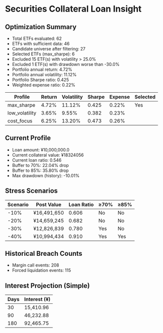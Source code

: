 # Securities Collateral Loan Insight

## Optimization Summary
- Total ETFs evaluated: 62
- ETFs with sufficient data: 46
- Candidate universe after filtering: 27
- Selected ETFs (max_sharpe): 6
- Excluded 15 ETF(s) with volatility > 25.0%
- Excluded 1 ETF(s) with drawdown worse than -30.0%
- Portfolio annual return: 4.72%
- Portfolio annual volatility: 11.12%
- Portfolio Sharpe ratio: 0.425
- Weighted expense ratio: 0.22%

| Profile | Return | Volatility | Sharpe | Expense | Selected |
| --- | --- | --- | --- | --- | --- |
| max_sharpe | 4.72% | 11.12% | 0.425 | 0.22% | Yes |
| low_volatility | 3.65% | 9.55% | 0.382 | 0.23% |  |
| cost_focus | 6.25% | 13.20% | 0.473 | 0.26% |  |

## Current Profile
- Loan amount: ¥10,000,000.0
- Current collateral value: ¥18324056
- Current loan ratio: 0.546
- Buffer to 70%: 22.04% drop
- Buffer to 85%: 35.80% drop
- Max drawdown (history): -10.01%

## Stress Scenarios
| Scenario | Post Value | Loan Ratio | ≥70% | ≥85% |
| --- | --- | --- | --- | --- |
| -10% | ¥16,491,650 | 0.606 | No | No |
| -20% | ¥14,659,245 | 0.682 | No | No |
| -30% | ¥12,826,839 | 0.780 | Yes | No |
| -40% | ¥10,994,434 | 0.910 | Yes | Yes |

## Historical Breach Counts
- Margin call events: 208
- Forced liquidation events: 115

## Interest Projection (Simple)
| Days | Interest (¥) |
| --- | --- |
| 30 | 15,410.96 |
| 90 | 46,232.88 |
| 180 | 92,465.75 |
